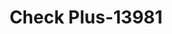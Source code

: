---
f_zip-code: 30427
f_state-code: GA
title: Check Plus-13981
f_phone: 912-654-0273
f_city-only: Glennville
f_address: 410B N Downing Musgro Hwy Glennville
f_location-unique-id: '13981'
slug: check-plus-13981
updated-on: '2024-05-30T13:46:58.046Z'
created-on: '2024-05-30T13:36:59.803Z'
published-on: '2024-05-30T13:54:32.469Z'
f_city-state: cms/city/glennville-ga.md
f_company: cms/company/check-plus.md
f_state: cms/state/georgia.md
layout: '[payday-loan].html'
tags: payday-loan
---